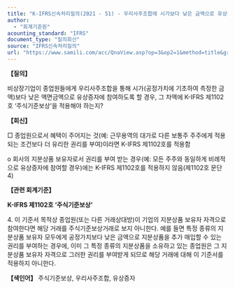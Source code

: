 ```yaml
---
title: "K-IFRS신속처리질의(2021 - 51) - 우리사주조합에 시가보다 낮은 금액으로 유상증자"
author:
  - "회계기준원"
acounting_standard: "IFRS"
document_type: "질의회신"
source: "IFRS신속처리질의"
url: "https://www.samili.com/acc/QnaView.asp?op=3&op2=1&method=title&group=2124-15;1&orgcode=3&searchword=&page=19&code=K%2DIFRS%EC%8B%A0%EC%86%8D%EC%B2%98%EB%A6%AC%EC%A7%88%EC%9D%98%2D51%3A20210812"
---
```

**【질의】**

  

비상장기업이 종업원들에게 우리사주조합을 통해 시가(공정가치에 기초하여 측정한 금액)보다 낮은 액면금액으로 유상증자에 참여하도록 할 경우, 그 차액에 K-IFRS 제1102호 ‘주식기준보상’을 적용해야 하는지?

  
  

**【회신】**

  

□ 종업원으로서 혜택이 주어지는 것(예: 근무용역의 대가로 다른 보통주 주주에게 적용되는 조건보다 더 유리한 권리를 부여)이라면 K-IFRS 제1102호를 적용함

  

o 회사의 지분상품 보유자로서 권리를 부여 받는 경우(예: 모든 주주와 동일하게 비례적으로 유상증자에 참여할 경우)에는 K-IFRS 제1102호를 적용하지 않음(제1102호 문단 4)

  
  

**【관련 회계기준】**

  

**K-IFRS 제1102호 ‘주식기준보상’**

  

4\. 이 기준서 목적상 종업원(또는 다른 거래상대방)이 기업의 지분상품 보유자 자격으로 참여한다면 해당 거래를 주식기준보상거래로 보지 아니한다. 예를 들면 특정 종류의 지분상품 보유자 모두에게 공정가치보다 낮은 금액으로 지분상품을 추가 매입할 수 있는 권리를 부여하는 경우에, 이미 그 특정 종류의 지분상품을 소유하고 있는 종업원은 그 지분상품 보유자 자격으로 그러한 권리를 부여받게 되므로 해당 거래에 대해 이 기준서를 적용하지 아니한다.

  
  

**【색인어】** 주식기준보상, 우리사주조합, 유상증자
